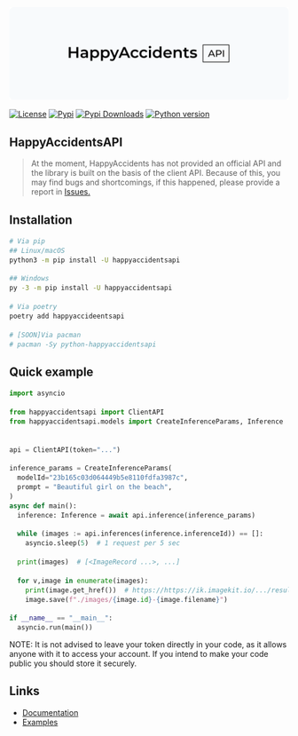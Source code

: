 <p align="center">
  <picture>
    <source media="(prefers-color-scheme: dark)" srcset="https://raw.githubusercontent.com/hoopengo/hoopengo/master/images/HappyAccidentsAPI/banner-dark.svg">
    <source media="(prefers-color-scheme: light)" srcset="https://raw.githubusercontent.com/hoopengo/hoopengo/master/images/HappyAccidentsAPI/banner-light.svg">
    <img alt="banner" src="https://raw.githubusercontent.com/hoopengo/hoopengo/master/images/HappyAccidentsAPI/banner-light.svg" style="max-width: 100%;">
  </picture>
</p>

[![License](https://img.shields.io/badge/License-Apache_2.0-blue.svg)](https://opensource.org/licenses/Apache-2.0)
[![Pypi](https://img.shields.io/pypi/v/happyaccidentsapi.svg)](https://pypi.org/project/happyaccidentsapi/)
[![Pypi Downloads](https://img.shields.io/pypi/dm/happyaccidentsapi?color=informational&label=pypi%20downloads)](https://pypi.org/project/happyaccidentsapi/)
[![Python version](https://img.shields.io/pypi/pyversions/happyaccidentsapi.svg)](https://pypi.org/pypi/happyaccidentsapi/)

## HappyAccidentsAPI

> At the moment, HappyAccidents has not provided an official API and the library is built on the basis of the client API. Because of this, you may find bugs and shortcomings, if this happened, please provide a report in [Issues.](https://github.com/hoopengo/HappyAccidentsAPI/issues)

## Installation

```sh
# Via pip
## Linux/macOS
python3 -m pip install -U happyaccidentsapi

## Windows
py -3 -m pip install -U happyaccidentsapi

# Via poetry
poetry add happyaccideentsapi

# [SOON]Via pacman
# pacman -Sy python-happyaccidentsapi

```

## Quick example

```python
import asyncio

from happyaccidentsapi import ClientAPI
from happyaccidentsapi.models import CreateInferenceParams, Inference


api = ClientAPI(token="...")

inference_params = CreateInferenceParams(
  modelId="23b165c03d064449b5e8110fdfa3987c",
  prompt = "Beautiful girl on the beach",
)
async def main():
  inference: Inference = await api.inference(inference_params)

  while (images := api.inferences(inference.inferenceId)) == []:
    asyncio.sleep(5)  # 1 request per 5 sec

  print(images)  # [<ImageRecord ...>, ...]

  for v,image in enumerate(images):
    print(image.get_href())  # https://https://ik.imagekit.io/.../result-4.png
    image.save(f"./images/{image.id}-{image.filename}")

if __name__ == "__main__":
  asyncio.run(main())
```

NOTE: It is not advised to leave your token directly in your code, as it allows anyone with it to access your account. If you intend to make your code public you should store it securely.

## Links

- [Documentation](https://github.com/hoopengo/HappyAccidentsAPI/tree/master/docs/)
- [Examples](https://github.com/hoopengo/HappyAccidentsAPI/tree/master/examples/)

[//]: <- [Try it Out](https://t.me/HotBebrasBot)>
